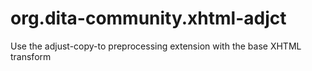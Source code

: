 # org.dita-community.xhtml-adjct
Use the adjust-copy-to preprocessing extension with the base XHTML transform
